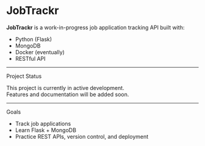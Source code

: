 # JobTrackr

**JobTrackr** is a work-in-progress job application tracking API built with:

- Python (Flask)
- MongoDB
- Docker (eventually)
- RESTful API

---

Project Status

This project is currently in active development.  
Features and documentation will be added soon.

---

Goals

- Track job applications
- Learn Flask + MongoDB
- Practice REST APIs, version control, and deployment